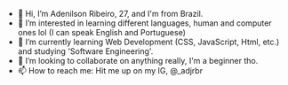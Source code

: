- 👋 Hi, I’m Adenilson Ribeiro, 27, and I'm from Brazil.
- 👀 I’m interested in learning different languages, human and computer ones lol (I can speak English and Portuguese)
- 🌱 I’m currently learning Web Development (CSS, JavaScript, Html, etc.) and studying 'Software Engineering'.
- 💞️ I’m looking to collaborate on anything really, I'm a beginner tho.
- 📫 How to reach me: Hit me up on my IG, @_adjrbr

<!---
aaadjrbr/aaadjrbr is a ✨ special ✨ repository because its `README.md` (this file) appears on your GitHub profile.
You can click the Preview link to take a look at your changes.
--->
